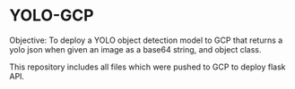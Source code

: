 # YOLO-GCP

Objective: To deploy a YOLO object detection model to GCP that returns a yolo json when given an image 
as a base64 string, and object class.

This repository includes all files which were pushed to GCP to deploy flask API.


